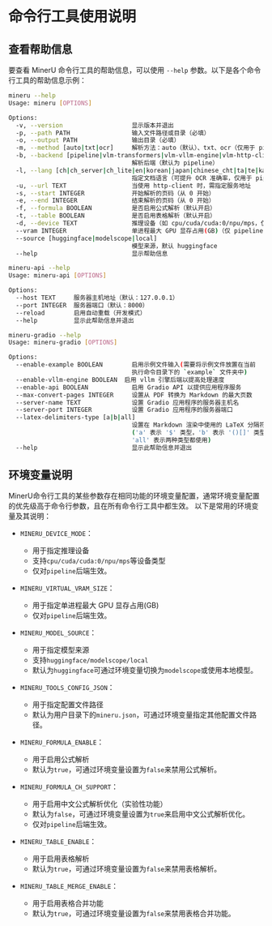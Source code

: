 # 命令行工具使用说明

## 查看帮助信息
要查看 MinerU 命令行工具的帮助信息，可以使用 `--help` 参数。以下是各个命令行工具的帮助信息示例：
```bash
mineru --help
Usage: mineru [OPTIONS]

Options:
  -v, --version                   显示版本并退出
  -p, --path PATH                 输入文件路径或目录（必填）
  -o, --output PATH               输出目录（必填）
  -m, --method [auto|txt|ocr]     解析方法：auto（默认）、txt、ocr（仅用于 pipeline 后端）
  -b, --backend [pipeline|vlm-transformers|vlm-vllm-engine|vlm-http-client]
                                  解析后端（默认为 pipeline）
  -l, --lang [ch|ch_server|ch_lite|en|korean|japan|chinese_cht|ta|te|ka|th|el|latin|arabic|east_slavic|cyrillic|devanagari]
                                  指定文档语言（可提升 OCR 准确率，仅用于 pipeline 后端）
  -u, --url TEXT                  当使用 http-client 时，需指定服务地址
  -s, --start INTEGER             开始解析的页码（从 0 开始）
  -e, --end INTEGER               结束解析的页码（从 0 开始）
  -f, --formula BOOLEAN           是否启用公式解析（默认开启）
  -t, --table BOOLEAN             是否启用表格解析（默认开启）
  -d, --device TEXT               推理设备（如 cpu/cuda/cuda:0/npu/mps，仅 pipeline 后端）
  --vram INTEGER                  单进程最大 GPU 显存占用(GB)（仅 pipeline 后端）
  --source [huggingface|modelscope|local]
                                  模型来源，默认 huggingface
  --help                          显示帮助信息
```
```bash
mineru-api --help
Usage: mineru-api [OPTIONS]

Options:
  --host TEXT     服务器主机地址（默认：127.0.0.1）
  --port INTEGER  服务器端口（默认：8000）
  --reload        启用自动重载（开发模式）
  --help          显示此帮助信息并退出
```
```bash
mineru-gradio --help
Usage: mineru-gradio [OPTIONS]

Options:
  --enable-example BOOLEAN        启用示例文件输入(需要将示例文件放置在当前
                                  执行命令目录下的 `example` 文件夹中)
  --enable-vllm-engine BOOLEAN  启用 vllm 引擎后端以提高处理速度
  --enable-api BOOLEAN            启用 Gradio API 以提供应用程序服务
  --max-convert-pages INTEGER     设置从 PDF 转换为 Markdown 的最大页数
  --server-name TEXT              设置 Gradio 应用程序的服务器主机名
  --server-port INTEGER           设置 Gradio 应用程序的服务器端口
  --latex-delimiters-type [a|b|all]
                                  设置在 Markdown 渲染中使用的 LaTeX 分隔符类型
                                  ('a' 表示 '$' 类型，'b' 表示 '()[]' 类型，
                                  'all' 表示两种类型都使用)
  --help                          显示此帮助信息并退出
```

## 环境变量说明

MinerU命令行工具的某些参数存在相同功能的环境变量配置，通常环境变量配置的优先级高于命令行参数，且在所有命令行工具中都生效。
以下是常用的环境变量及其说明： 

- `MINERU_DEVICE_MODE`：
    * 用于指定推理设备
    * 支持`cpu/cuda/cuda:0/npu/mps`等设备类型
    * 仅对`pipeline`后端生效。
  
- `MINERU_VIRTUAL_VRAM_SIZE`：
    * 用于指定单进程最大 GPU 显存占用(GB)
    * 仅对`pipeline`后端生效。
  
- `MINERU_MODEL_SOURCE`：
    * 用于指定模型来源
    * 支持`huggingface/modelscope/local`
    * 默认为`huggingface`可通过环境变量切换为`modelscope`或使用本地模型。
  
- `MINERU_TOOLS_CONFIG_JSON`：
    * 用于指定配置文件路径
    * 默认为用户目录下的`mineru.json`，可通过环境变量指定其他配置文件路径。
  
- `MINERU_FORMULA_ENABLE`：
    * 用于启用公式解析
    * 默认为`true`，可通过环境变量设置为`false`来禁用公式解析。

- `MINERU_FORMULA_CH_SUPPORT`：
    * 用于启用中文公式解析优化（实验性功能）
    * 默认为`false`，可通过环境变量设置为`true`来启用中文公式解析优化。
    * 仅对`pipeline`后端生效。
  
- `MINERU_TABLE_ENABLE`：
    * 用于启用表格解析
    * 默认为`true`，可通过环境变量设置为`false`来禁用表格解析。

- `MINERU_TABLE_MERGE_ENABLE`：
    * 用于启用表格合并功能
    * 默认为`true`，可通过环境变量设置为`false`来禁用表格合并功能。
